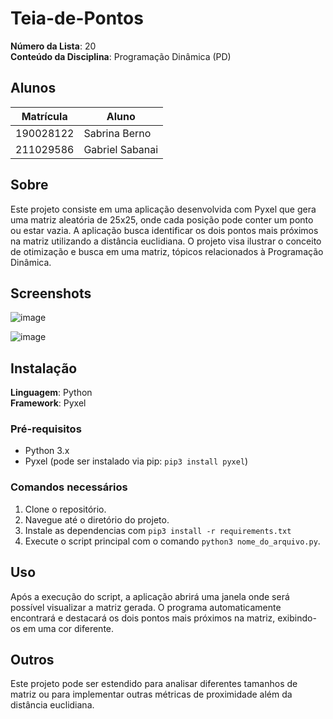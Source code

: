 # Teia-de-Pontos

**Número da Lista**: 20  
**Conteúdo da Disciplina**: Programação Dinâmica (PD)  

## Alunos
| Matrícula | Aluno |
| --------- | ----- |
| 190028122  | Sabrina Berno |
| 211029586  | Gabriel Sabanai |

## Sobre 
Este projeto consiste em uma aplicação desenvolvida com Pyxel que gera uma matriz aleatória de 25x25, onde cada posição pode conter um ponto ou estar vazia. A aplicação busca identificar os dois pontos mais próximos na matriz utilizando a distância euclidiana. O projeto visa ilustrar o conceito de otimização e busca em uma matriz, tópicos relacionados à Programação Dinâmica.

## Screenshots
![image](https://github.com/user-attachments/assets/fc7791f0-e1cc-4d1e-9fa5-3229ed395eae)

![image](https://github.com/user-attachments/assets/b42dc75c-d6d2-49b9-85da-03ea4733590f)

## Instalação 
**Linguagem**: Python  
**Framework**: Pyxel  

### Pré-requisitos
- Python 3.x
- Pyxel (pode ser instalado via pip: `pip3 install pyxel`)

### Comandos necessários
1. Clone o repositório.
2. Navegue até o diretório do projeto.
3. Instale as dependencias com `pip3 install -r requirements.txt` 
4. Execute o script principal com o comando `python3 nome_do_arquivo.py`.

## Uso 
Após a execução do script, a aplicação abrirá uma janela onde será possível visualizar a matriz gerada. O programa automaticamente encontrará e destacará os dois pontos mais próximos na matriz, exibindo-os em uma cor diferente.

## Outros 
Este projeto pode ser estendido para analisar diferentes tamanhos de matriz ou para implementar outras métricas de proximidade além da distância euclidiana.
